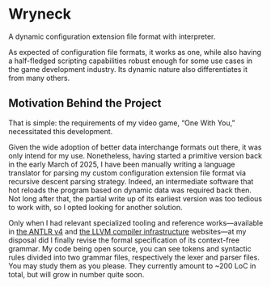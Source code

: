 # Wryneck

A dynamic configuration extension file format with interpreter.

As expected of configuration file formats, it works as one, while also having a half-fledged scripting capabilities robust enough for some use cases in the game development industry. Its dynamic nature also differentiates it from many others.

## Motivation Behind the Project

That is simple: the requirements of my video game, “One With You,” necessitated this development.

Given the wide adoption of better data interchange formats out there, it was only intend for my use. Nonetheless, having started a primitive version back in the early March of 2025, I have been manually writing a language translator for parsing my custom configuration extension file format via recursive descent parsing strategy. Indeed, an intermediate software that hot reloads the program based on dynamic data was required back then. Not long after that, the partial write up of its earliest version was too tedious to work with, so I opted looking for another solution.

Only when I had relevant specialized tooling and reference works—available in [the ANTLR v4](https://www.antlr.org/) and [the LLVM compiler infrastructure](https://llvm.org/) websites—at my disposal did I finally revise the formal specification of its context-free grammar. My code being open source, you can see tokens and syntactic rules divided into two grammar files, respectively the lexer and parser files. You may study them as you please. They currently amount to ~200 LoC in total, but will grow in number quite soon.
